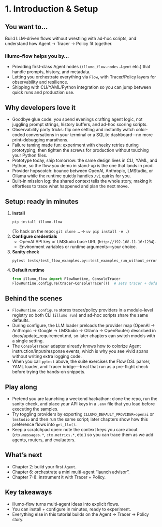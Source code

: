 # 1. Introduction & Setup

## You want to…
Build LLM-driven flows without wrestling with ad-hoc scripts, and understand how Agent → Tracer → Policy fit together.

### illumo-flow helps you by…
- Providing first-class Agent nodes (`illumo_flow.nodes.Agent` etc.) that handle prompts, history, and metadata.
- Letting you orchestrate everything via `Flow`, with Tracer/Policy layers for observability and resilience.
- Shipping with CLI/YAML/Python integration so you can jump between quick runs and production use.

## Why developers love it
- Goodbye glue code: you spend evenings crafting agent logic, not juggling prompt strings, history buffers, and ad-hoc scoring scripts.
- Observability party tricks: flip one setting and instantly watch color-coded conversations in your terminal or a SQLite dashboard—no more print-debugging marathons.
- Failure taming made fun: experiment with cheeky retries during prototyping, then tighten the screws for production without touching your Python files.
- Prototype today, ship tomorrow: the same design lives in CLI, YAML, and Python, so the flow you demo in stand-up is the one that lands in prod.
- Provider hopscotch: bounce between OpenAI, Anthropic, LMStudio, or Ollama while the runtime quietly handles `/v1` quirks for you.
- Built-in mission log: the shared context tells the whole story, making it effortless to trace what happened and plan the next move.

## Setup: ready in minutes
1. **Install**
   ```bash
   pip install illumo-flow
   ```
   (To hack on the repo: `git clone …` → `uv pip install -e .`)
2. **Configure credentials**
   - OpenAI API key or LMStudio base URL (`http://192.168.11.16:1234`).
   - Environment variables or runtime arguments—your choice.
3. **Sanity check**
   ```bash
   pytest tests/test_flow_examples.py::test_examples_run_without_error -q
   ```
4. **Default runtime**
   ```python
   from illumo_flow import FlowRuntime, ConsoleTracer
   FlowRuntime.configure(tracer=ConsoleTracer())  # sets tracer + default policy
   ```

## Behind the scenes
- `FlowRuntime.configure` stores tracer/policy providers in a module-level registry so both CLI (`illumo run`) and ad-hoc scripts share the same defaults.
- During configure, the LLM loader preloads the provider map (OpenAI → Anthropic → Google → LMStudio → Ollama → OpenRouter) described in docs/update_requirement.md, so later chapters can switch models with a single setting.
- The `ConsoleTracer` adapter already knows how to colorize Agent instruction/input/response events, which is why you see vivid spans without writing extra logging code.
- When you call `pytest` above, the suite exercises the Flow DSL parser, YAML loader, and Tracer bridge—treat that run as a pre-flight check before trying the hands-on snippets.

## Play along
- Pretend you are launching a weekend hackathon: clone the repo, run the sanity check, and place your API keys in a `.env` file that you load before executing the samples.
- Try toggling providers by exporting `ILLUMO_DEFAULT_PROVIDER=openai` or `lmstudio` and then run the same script; later chapters show how this preference flows into `get_llm()`.
- Keep a scratchpad open: note the context keys you care about (`ctx.messages.*`, `ctx.metrics.*`, etc.) so you can trace them as we add agents, routers, and evaluators.

## What’s next
- Chapter 2: build your first `Agent`.
- Chapter 6: orchestrate a mini multi-agent “launch advisor”.
- Chapter 7-8: instrument it with Tracer + Policy.

## Key takeaways
- illumo-flow turns multi-agent ideas into explicit flows.
- You can install + configure in minutes, ready to experiment.
- Everything else in this tutorial builds on the Agent → Tracer → Policy story.
